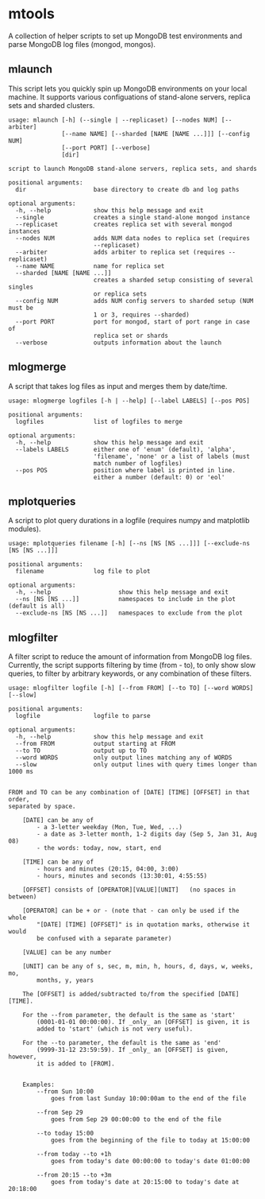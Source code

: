 mtools
======

A collection of helper scripts to set up MongoDB test environments and
parse MongoDB log files (mongod, mongos). 



mlaunch
-------

This script lets you quickly spin up MongoDB environments on your local
machine. It supports various configuations of stand-alone servers, 
replica sets and sharded clusters.

    usage: mlaunch [-h] (--single | --replicaset) [--nodes NUM] [--arbiter]
                   [--name NAME] [--sharded [NAME [NAME ...]]] [--config NUM]
                   [--port PORT] [--verbose]
                   [dir]

    script to launch MongoDB stand-alone servers, replica sets, and shards

    positional arguments:
      dir                   base directory to create db and log paths

    optional arguments:
      -h, --help            show this help message and exit
      --single              creates a single stand-alone mongod instance
      --replicaset          creates replica set with several mongod instances
      --nodes NUM           adds NUM data nodes to replica set (requires
                            --replicaset)
      --arbiter             adds arbiter to replica set (requires --replicaset)
      --name NAME           name for replica set
      --sharded [NAME [NAME ...]]
                            creates a sharded setup consisting of several singles
                            or replica sets
      --config NUM          adds NUM config servers to sharded setup (NUM must be
                            1 or 3, requires --sharded)
      --port PORT           port for mongod, start of port range in case of
                            replica set or shards
      --verbose             outputs information about the launch



mlogmerge
---------

A script that takes log files as input and merges them by date/time. 
	
	usage: mlogmerge logfiles [-h | --help] [--label LABELS] [--pos POS]

	positional arguments: 
	  logfiles              list of logfiles to merge

	optional arguments:
	  -h, --help            show this help message and exit
	  --labels LABELS       either one of 'enum' (default), 'alpha', 
							'filename', 'none' or a list of labels (must
							match number of logfiles)
	  --pos POS             position where label is printed in line. 
							either a number (default: 0) or 'eol'



mplotqueries
------------

A script to plot query durations in a logfile (requires numpy and matplotlib modules).
	
    usage: mplotqueries filename [-h] [--ns [NS [NS ...]]] [--exclude-ns [NS [NS ...]]]
               
	positional arguments: 
	  filename              log file to plot

	optional arguments:
	  -h, --help                   show this help message and exit
      --ns [NS [NS ...]]           namespaces to include in the plot (default is all)
      --exclude-ns [NS [NS ...]]   namespaces to exclude from the plot


mlogfilter
----------

A filter script to reduce the amount of information from MongoDB log files.  
Currently, the script supports filtering by time (from - to), to only show 
slow queries, to filter by arbitrary keywords, or any combination
of these filters.


	usage: mlogfilter logfile [-h] [--from FROM] [--to TO] [--word WORDS] [--slow]
						 
	positional arguments:
	  logfile               logfile to parse

	optional arguments:
	  -h, --help            show this help message and exit
	  --from FROM           output starting at FROM
	  --to TO               output up to TO
	  --word WORDS          only output lines matching any of WORDS
	  --slow                only output lines with query times longer than 1000 ms


	FROM and TO can be any combination of [DATE] [TIME] [OFFSET] in that order,
	separated by space.

		[DATE] can be any of
			- a 3-letter weekday (Mon, Tue, Wed, ...)
			- a date as 3-letter month, 1-2 digits day (Sep 5, Jan 31, Aug 08)
			- the words: today, now, start, end

		[TIME] can be any of
			- hours and minutes (20:15, 04:00, 3:00)
			- hours, minutes and seconds (13:30:01, 4:55:55)

		[OFFSET] consists of [OPERATOR][VALUE][UNIT]   (no spaces in between)

		[OPERATOR] can be + or - (note that - can only be used if the whole 
			"[DATE] [TIME] [OFFSET]" is in quotation marks, otherwise it would 
			be confused with a separate parameter)

		[VALUE] can be any number

		[UNIT] can be any of s, sec, m, min, h, hours, d, days, w, weeks, mo,
			months, y, years

		The [OFFSET] is added/subtracted to/from the specified [DATE] [TIME].

		For the --from parameter, the default is the same as 'start' 
			(0001-01-01 00:00:00). If _only_ an [OFFSET] is given, it is 
			added to 'start' (which is not very useful).

		For the --to parameter, the default is the same as 'end' 
			(9999-31-12 23:59:59). If _only_ an [OFFSET] is given, however, 
			it is added to [FROM].


		Examples:  
			--from Sun 10:00 
				goes from last Sunday 10:00:00am to the end of the file

			--from Sep 29
				goes from Sep 29 00:00:00 to the end of the file

			--to today 15:00
				goes from the beginning of the file to today at 15:00:00

			--from today --to +1h
				goes from today's date 00:00:00 to today's date 01:00:00

			--from 20:15 --to +3m  
				goes from today's date at 20:15:00 to today's date at 20:18:00
